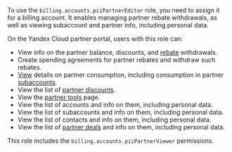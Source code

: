 To use the `billing.accounts.piiPartnerEditor` role, you need to assign it for a billing account. It enables managing partner rebate withdrawals, as well as viewing subaccount and partner info, including personal data.

On the Yandex Cloud partner portal, users with this role can:
* View info on the partner balance, discounts, and [rebate](../../../partner/terms.md#rebate) withdrawals.
* Create spending agreements for partner rebates and withdraw such rebates.
* [View](../../../partner/operations/get-client-stat.md) details on partner consumption, including consumption in partner [subaccounts](../../../partner/terms.md#sub-account).
* View the list of [partner discounts](../../../partner/portal.md#premium).
* View the [partner tools](../../../partner/program/var-tools.md) page.
* View the list of accounts and info on them, including personal data.
* View the list of subaccounts and info on them, including personal data.
* View the list of contacts and info on them, including personal data.
* View the list of [partner deals](../../../partner/terms.md#deal-reg) and info on them, including personal data.

This role includes the `billing.accounts.piiPartnerViewer` permissions.